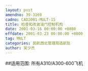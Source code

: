 ```yaml
---
layout: post
amendno: 39-3169
cadno: CAD2001-MULT-15
title: 检查和改装油门控制机构
date: 2001-03-16 00:00:00 +0800
effdate: 2001-03-23 00:00:00 +0800
tag: MULT
categories: 民航西北管理局适航处
author: 吴少杰
---
```


##适用范围:
所有A310/A300-600飞机

